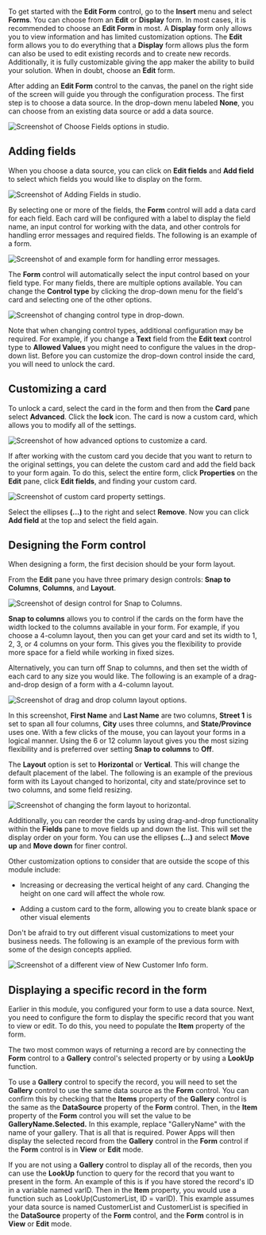 To get started with the **Edit Form** control, go to the **Insert** menu
and select **Forms**. You can choose from an **Edit** or
**Display** form. In most cases, it is recommended to choose an **Edit Form** in most. 
A **Display** form only allows you to view information and has
limited customization options. The **Edit** form allows you to do
everything that a **Display** form allows plus the form can also be used to
edit existing records and to create new records. Additionally, it is
fully customizable giving the app maker the ability to build your
solution. When in doubt, choose an **Edit** form.

After adding an **Edit Form** control to the canvas, the panel on the
right side of the screen will guide you through the configuration
process. The first step is to choose a data source. In the drop-down menu
labeled **None**, you can choose from an existing data
source or add a data source.

![Screenshot of Choose Fields options in studio.](../media/choose-fields.png)

Adding fields
-------------

When you choose a data source, you can click on **Edit fields** and
**Add field** to select which fields you would like to display on the form.

![Screenshot of Adding Fields in studio.](../media/adding-fields.png)

By selecting one or more of the fields, the **Form** control will add a data
card for each field. Each card will be configured with a label to
display the field name, an input control for working with the data, and
other controls for handling error messages and required fields. The following is
an example of a form.

![Screenshot of and example form for handling error messages.](../media/example-form.png)

The **Form** control will automatically select the input control based on your field
type. For many fields, there are multiple options available. You can
change the **Control type** by clicking the drop-down menu for the field's
card and selecting one of the other options.

![Screenshot of changing control type in drop-down.](../media/control-type.png)

Note that when changing control types, additional configuration
may be required. For example, if you change a **Text** field from the
**Edit text** control type to **Allowed Values** you might need to
configure the values in the drop-down list. Before you can customize the
drop-down control inside the card, you will need to unlock the card.

Customizing a card
------------------

To unlock a card, select the card in the form and then from the **Card**
pane select **Advanced**. Click the **lock** icon. The card is now a
custom card, which allows you to modify all of the settings.

![Screenshot of how advanced options to customize a card.](../media/customize-card.png)

If after working with the custom card you decide that you want to return to
the original settings, you can delete the custom card and add the field
back to your form again. To do this, select the entire form,
click **Properties** on the **Edit** pane, click **Edit fields**, and
finding your custom card.

![Screenshot of custom card property settings.](../media/custom-card.png)

Select the ellipses **(...)** to the right and select **Remove**. Now you can
click **Add field** at the top and select the field again.

Designing the Form control
--------------------------

When designing a form, the first decision should be your form layout.

From the **Edit** pane you have three primary design controls: 
**Snap to Columns**, **Columns**, and **Layout**.

![Screenshot of design control for Snap to Columns.](../media/snap-to-columns.png)

**Snap to columns** allows you to control if the cards on the form have
the width locked to the columns available in your form. For example,
if you choose a 4-column layout, then you can get your card and set its
width to 1, 2, 3, or 4 columns on your form. This gives you the flexibility
to provide more space for a field while working in fixed sizes.

Alternatively, you can turn off Snap to columns, and then set the
width of each card to any size you would like. The following is an example of a
drag-and-drop design of a form with a 4-column layout.

![Screenshot of drag and drop column layout options.](../media/column-layout.png)

In this screenshot, **First Name** and **Last Name** are two columns,
**Street 1** is set to span all four columns, **City** uses three
columns, and **State/Province** uses one. With a few clicks of the
mouse, you can layout your forms in a logical manner. Using the 6 or 12
column layout gives you the most sizing flexibility and is preferred
over setting **Snap to columns** to **Off**.

The **Layout** option is set to **Horizontal** or **Vertical**. This will change
the default placement of the label. The following is an example of the previous
form with its Layout changed to horizontal, city and state/province set
to two columns, and some field resizing.

![Screenshot of changing the form layout to horizontal.](../media/horizontal.png)

Additionally, you can reorder the cards by using drag-and-drop
functionality within the **Fields** pane to move fields up and down the
list. This will set the display order on your form. You can use the
ellipses **(...)** and select **Move up** and **Move down** for finer control.

Other customization options to consider that are outside the scope of
this module include:

-   Increasing or decreasing the vertical height of any card.
    Changing the height on one card will affect the whole row.

-   Adding a custom card to the form, allowing you to create blank
    space or other visual elements

Don't be afraid to try out different visual customizations to meet your
business needs. The following is an example of the previous form with some of
the design concepts applied.

![Screenshot of a different view of New Customer Info form.](../media/new-customer-info.png)

Displaying a specific record in the form
----------------------------------------

Earlier in this module, you configured your form to use a data source.
Next, you need to configure the form to display the specific record that you
want to view or edit. To do this, you need to populate the **Item**
property of the form.

The two most common ways of returning a record are by connecting the
**Form** control to a **Gallery** control's selected property or by using a
**LookUp** function.

To use a **Gallery** control to specify the record, you will need to set the
**Gallery** control to use the same data source as the **Form** control. You can
confirm this by checking that the **Items** property of the **Gallery** control
is the same as the **DataSource** property of the **Form** control. Then, in the
**Item** property of the **Form** control you will set the value to be
**GalleryName.Selected.** In this example, replace "GalleryName" with
the name of your gallery. That is all that is required. Power Apps will
then display the selected record from the **Gallery** control in the **Form**
control if the **Form** control is in **View** or **Edit** mode.

If you are not using a **Gallery** control to display all of the records,
then you can use the **LookUp** function to query for the record that you
want to present in the form. An example of this is if you have stored
the record's ID in a variable named varID. Then in the **Item**
property, you would use a function such as LookUp(CustomerList, ID =
varID). This example assumes your data source is named CustomerList and
CustomerList is specified in the **DataSource** property of the **Form**
control, and the **Form** control is in **View** or **Edit** mode. 
